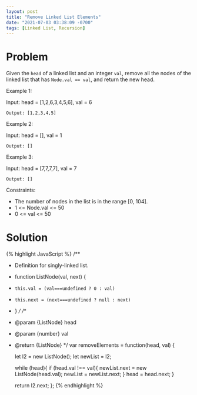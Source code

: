 ```yaml
---
layout: post
title: "Remove Linked List Elements"
date: "2021-07-03 03:38:09 -0700"
tags: [Linked List, Recursion]
---
```


# Problem

Given the `head` of a linked list and an integer `val`, remove all the nodes of the linked list that has `Node.val == val`, and return the new head.

Example 1:


Input: head = [1,2,6,3,4,5,6], val = 6

`Output: [1,2,3,4,5]`

Example 2:

Input: head = [], val = 1

`Output: []`

Example 3:

Input: head = [7,7,7,7], val = 7

`Output: []`
 

Constraints:

- The number of nodes in the list is in the range [0, 104].
- 1 <= Node.val <= 50
- 0 <= val <= 50

# Solution

{% highlight JavaScript %}
/**
 * Definition for singly-linked list.
 * function ListNode(val, next) {
 *     this.val = (val===undefined ? 0 : val)
 *     this.next = (next===undefined ? null : next)
 * }
 */
/**
 * @param {ListNode} head
 * @param {number} val
 * @return {ListNode}
 */
var removeElements = function(head, val) {
    
    let l2 = new ListNode();
    let newList = l2;
    
    while (head){
        if (head.val !== val){
            newList.next = new ListNode(head.val);
            newList = newList.next;
        }
        head = head.next;
    }
    
    return l2.next;
};
{% endhighlight %}